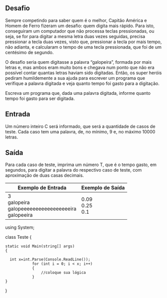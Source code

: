 ## Desafio

Sempre competindo para saber quem é o melhor, Capitão América e Homem de Ferro fizeram um desafio: quem digita mais rápido. Para isto, conseguiram um computador que não processa teclas pressionadas, ou seja, se for para digitar a mesma letra duas vezes seguidas, precisa pressionar a tecla duas vezes, visto que, pressionar a tecla por mais tempo, não adianta, e calcularam o tempo de uma tecla pressionada, que foi de um centésimo de segundo.

O desafio seria quem digitasse a palavra “galopeira”, formada por mais letras e, mas ambos eram muito bons e chegava num ponto que não era possível contar quantas letras haviam sido digitadas. Então, os super heróis pediram humildemente a sua ajuda para escrever um programa que verifique a palavra digitada e veja quanto tempo foi gasto para a digitação.

Escreva um programa que, dada uma palavra digitada, informe quanto tempo foi gasto para ser digitada.

## Entrada

Um número inteiro C será informado, que será a quantidade de casos de teste. Cada caso tem uma palavra, de, no mínimo, 9 e, no máximo 10000 letras.

## Saída

Para cada caso de teste, imprima um número T, que é o tempo gasto, em segundos, para digitar a palavra do respectivo caso de teste, com aproximação de duas casas decimais.

| Exemplo de Entrada | Exemplo de Saída|
| ---|--- |
| 3<br />galopeira<br />galopeeeeeeeeeeeeeeeeeira<br />galopeeira | 0.09<br />0.25<br />0.1 |


using System; 

class Teste 
{

    static void Main(string[] args) 
    { 

      int x=int.Parse(Console.ReadLine());
                for (int i = 0; i < x; i++)
                {
                    //coloque sua lógica 
                }
    }
}